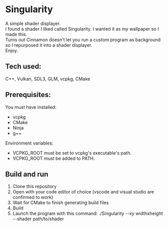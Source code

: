 # Singularity

A simple shader displayer.<br>
I found a shader I liked called Singularity. I wanted it as my wallpaper so I made this.<br>
Turns out Cinnamon doesn't let you run a custom program as background so I repurposed it into a shader displayer.<br>
Enjoy.

## Tech used:

C++, Vulkan, SDL3, GLM, vcpkg, CMake

## Prerequisites:

You must have installed:
* vcpkg
* CMake
* Ninja
* g++

Environment variables:
* VCPKG_ROOT must be set to vcpkg's executable's path.
* VCPKG_ROOT must be added to PATH.

## Build and run
1. Clone this repository
2. Open with your code editor of choice (vscode and visual studio are confirmed to work)
3. Wait for CMake to finish generating build files
4. Build
5. Launch the program with this command: ./Singularity --xy widthxheight --shader path/to/shader

